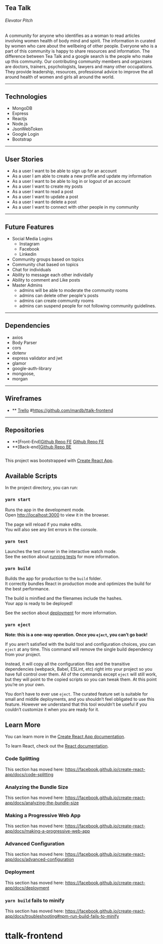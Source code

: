 

## Tea Talk

###### Elevator Pitch

A community for anyone who identifies as a woman to read articles involving women health of body mind and spirit. The information in curated by women who care about the wellbeing of other people. Everyone who is a part of this community is happy to share resources and information. The difference between Tea Talk and a google search is the people who make up this community. Our contributing community members and organizers are doctors, trainers, psychologists, lawyers and many other occupations.  They provide leadership, resources, professional advice to improve the all around health of women and girls all around the world. 

---

## Technologies

* MongoDB
* Express
* Reactjs 
* Node.js
* JsonWebToken
* Google Login
* Bootstrap

---

## User Stories

  * As a user I want to be able to sign up for an account
  * As  a user I am able to create a new profile and update my information
  * As a user I want to be able to log in or logout of an account
  * As a user I want to create my posts
  * As a user I want to read a post
  * As a user I want to update a post
  * As a user I want to delete a post
  * As a user I want to connect with other people in my community 

---

## Future Features

* Social Media Logins
  * Instagram
  * Facebook
  * Linkedin 
* Community groups based on topics
* Community chat based on topics
* Chat for individuals
* Ability to message each other individally
* Ability to comment and Like posts
* Master Admins 
  * admins will be able to moderate the community rooms
  * admins can delete other people's posts
  * admins can create community rooms
  * admins can suspend people for not following community guidelines. 

---

## Dependencies

* axios
* Body Parser
* cors
* dotenv
* express validator and jwt
* glamor
* google-auth-library
* mongoose,
*  morgan



---

## Wireframes

* ** <a href="https://trello.com/b/h1rq0aWe/project-gemini" target="_blank">Trello</a>
#https://github.com/mardb/ttalk-frontend
---

## Repositories

* **[Front-End]<a href="" target="_blank">Github Repo FE</a>
<a href="https://github.com/mardb/ttalk-backend" target="_blank">Github Repo FE</a>
* **[Back-end]<a href="https://github.com/mardb/ttalk-backend" target="_blank">Github Repo BE</a>

<!-- ----------------------------- -->
<img src="../client/public/Comingsoon.gif" alt="" style="max-width:60%;" /> 


This project was bootstrapped with [Create React App](https://github.com/facebook/create-react-app).

## Available Scripts

In the project directory, you can run:

### `yarn start`

Runs the app in the development mode.<br />
Open [http://localhost:3000](http://localhost:3000) to view it in the browser.

The page will reload if you make edits.<br />
You will also see any lint errors in the console.

### `yarn test`

Launches the test runner in the interactive watch mode.<br />
See the section about [running tests](https://facebook.github.io/create-react-app/docs/running-tests) for more information.

### `yarn build`

Builds the app for production to the `build` folder.<br />
It correctly bundles React in production mode and optimizes the build for the best performance.

The build is minified and the filenames include the hashes.<br />
Your app is ready to be deployed!

See the section about [deployment](https://facebook.github.io/create-react-app/docs/deployment) for more information.

### `yarn eject`

**Note: this is a one-way operation. Once you `eject`, you can’t go back!**

If you aren’t satisfied with the build tool and configuration choices, you can `eject` at any time. This command will remove the single build dependency from your project.

Instead, it will copy all the configuration files and the transitive dependencies (webpack, Babel, ESLint, etc) right into your project so you have full control over them. All of the commands except `eject` will still work, but they will point to the copied scripts so you can tweak them. At this point you’re on your own.

You don’t have to ever use `eject`. The curated feature set is suitable for small and middle deployments, and you shouldn’t feel obligated to use this feature. However we understand that this tool wouldn’t be useful if you couldn’t customize it when you are ready for it.

## Learn More

You can learn more in the [Create React App documentation](https://facebook.github.io/create-react-app/docs/getting-started).

To learn React, check out the [React documentation](https://reactjs.org/).

### Code Splitting

This section has moved here: https://facebook.github.io/create-react-app/docs/code-splitting

### Analyzing the Bundle Size

This section has moved here: https://facebook.github.io/create-react-app/docs/analyzing-the-bundle-size

### Making a Progressive Web App

This section has moved here: https://facebook.github.io/create-react-app/docs/making-a-progressive-web-app

### Advanced Configuration

This section has moved here: https://facebook.github.io/create-react-app/docs/advanced-configuration

### Deployment

This section has moved here: https://facebook.github.io/create-react-app/docs/deployment

### `yarn build` fails to minify

This section has moved here: https://facebook.github.io/create-react-app/docs/troubleshooting#npm-run-build-fails-to-minify
# ttalk-frontend
